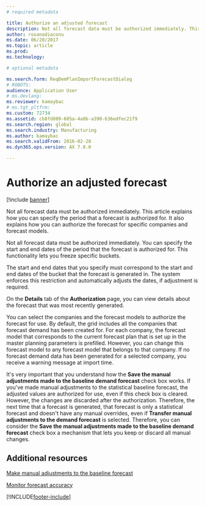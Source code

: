 ```yaml
---
# required metadata

title: Authorize an adjusted forecast
description: Not all forecast data must be authorized immediately. This article explains how you can specify the period that a forecast is authorized for. It also explains how you can authorize the forecast for specific companies and forecast models.
author: roxanadiaconu
ms.date: 06/20/2017
ms.topic: article
ms.prod: 
ms.technology: 

# optional metadata

ms.search.form: ReqDemPlanImportForecastDialog
# ROBOTS: 
audience: Application User
# ms.devlang: 
ms.reviewer: kamaybac
# ms.tgt_pltfrm: 
ms.custom: 72734
ms.assetid: cb8fd809-605a-4a8b-a390-636edfec21f9
ms.search.region: global
ms.search.industry: Manufacturing
ms.author: kamaybac
ms.search.validFrom: 2016-02-28
ms.dyn365.ops.version: AX 7.0.0

---
```


# Authorize an adjusted forecast

[!include [banner](../includes/banner.md)]

Not all forecast data must be authorized immediately. This article explains how you can specify the period that a forecast is authorized for. It also explains how you can authorize the forecast for specific companies and forecast models.

Not all forecast data must be authorized immediately. You can specify the start and end dates of the period that the forecast is authorized for. This functionality lets you freeze specific buckets. 

The start and end dates that you specify must correspond to the start and end dates of the bucket that the forecast is generated in. The system enforces this restriction and automatically adjusts the dates, if adjustment is required. 

On the **Details** tab of the **Authorization** page, you can view details about the forecast that was most recently generated. 

You can select the companies and the forecast models to authorize the forecast for use. By default, the grid includes all the companies that forecast demand has been created for. For each company, the forecast model that corresponds to the current forecast plan that is set up in the master planning parameters is prefilled. However, you can change this forecast model to any forecast model that belongs to that company. If no forecast demand data has been generated for a selected company, you receive a warning message at import time. 

It's very important that you understand how the **Save the manual adjustments made to the baseline demand forecast** check box works. If you've made manual adjustments to the statistical baseline forecast, the adjusted values are authorized for use, even if this check box is cleared. However, the changes are discarded after the authorization. Therefore, the next time that a forecast is generated, that forecast is only a statistical forecast and doesn't have any manual overrides, even if **Transfer manual adjustments to the demand forecast** is selected. Therefore, you can consider the **Save the manual adjustments made to the baseline demand forecast** check box a mechanism that lets you keep or discard all manual changes.

Additional resources
--------

[Make manual adjustments to the baseline forecast](manual-adjustments-baseline-forecast.md)

[Monitor forecast accuracy](monitor-forecast-accuracy.md)





[!INCLUDE[footer-include](../../includes/footer-banner.md)]